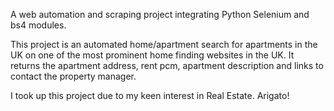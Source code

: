 A web automation and scraping project integrating Python Selenium and bs4 modules.

This project is an automated home/apartment search for apartments in the UK on one of the most prominent home finding websites in the UK.
It returns the apartment address, rent pcm, apartment description and links to contact the property manager.

I took up this project due to my keen interest in Real Estate. Arigato!
